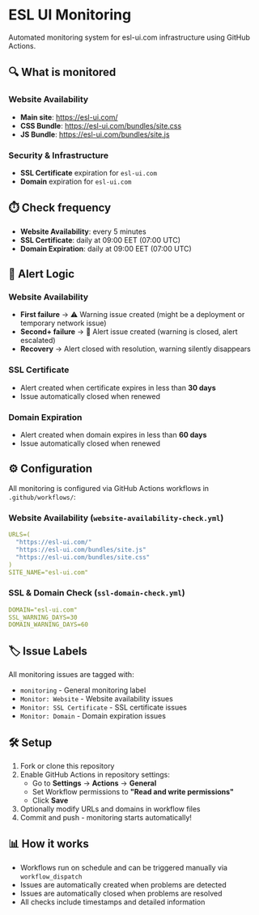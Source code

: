 # ESL UI Monitoring

Automated monitoring system for esl-ui.com infrastructure using GitHub Actions.

## 🔍 What is monitored

### Website Availability
- **Main site**: https://esl-ui.com/
- **CSS Bundle**: https://esl-ui.com/bundles/site.css  
- **JS Bundle**: https://esl-ui.com/bundles/site.js

### Security & Infrastructure
- **SSL Certificate** expiration for `esl-ui.com`
- **Domain** expiration for `esl-ui.com`

## ⏱️ Check frequency

- **Website Availability**: every 5 minutes
- **SSL Certificate**: daily at 09:00 EET (07:00 UTC)
- **Domain Expiration**: daily at 09:00 EET (07:00 UTC)

## 🚨 Alert Logic

### Website Availability
- **First failure** → ⚠️ Warning issue created (might be a deployment or temporary network issue)
- **Second+ failure** → 🚨 Alert issue created (warning is closed, alert escalated)
- **Recovery** → Alert closed with resolution, warning silently disappears

### SSL Certificate
- Alert created when certificate expires in less than **30 days**
- Issue automatically closed when renewed

### Domain Expiration
- Alert created when domain expires in less than **60 days**
- Issue automatically closed when renewed

## ⚙️ Configuration

All monitoring is configured via GitHub Actions workflows in `.github/workflows/`:

### Website Availability (`website-availability-check.yml`)
```yaml
URLS=(
  "https://esl-ui.com/"
  "https://esl-ui.com/bundles/site.js"
  "https://esl-ui.com/bundles/site.css"
)
SITE_NAME="esl-ui.com"
```

### SSL & Domain Check (`ssl-domain-check.yml`)
```yaml
DOMAIN="esl-ui.com"
SSL_WARNING_DAYS=30
DOMAIN_WARNING_DAYS=60
```

## 🏷️ Issue Labels

All monitoring issues are tagged with:
- `monitoring` - General monitoring label
- `Monitor: Website` - Website availability issues
- `Monitor: SSL Certificate` - SSL certificate issues
- `Monitor: Domain` - Domain expiration issues

## 🛠️ Setup

1. Fork or clone this repository
2. Enable GitHub Actions in repository settings:
   - Go to **Settings** → **Actions** → **General**
   - Set Workflow permissions to **"Read and write permissions"**
   - Click **Save**
3. Optionally modify URLs and domains in workflow files
4. Commit and push - monitoring starts automatically!

## 📊 How it works

- Workflows run on schedule and can be triggered manually via `workflow_dispatch`
- Issues are automatically created when problems are detected
- Issues are automatically closed when problems are resolved
- All checks include timestamps and detailed information

<!-- start graph -->
<!-- end graph -->

